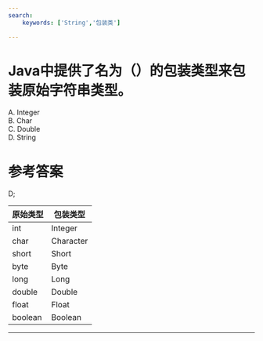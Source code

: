 ```yaml
---
search:
    keywords: ['String','包装类']

---
```



# Java中提供了名为（）的包装类型来包装原始字符串类型。

A. Integer     
B. Char     
C. Double      
D. String

# 参考答案

D;

|原始类型|包装类型|
|---|---|
|int| Integer|
|char|Character|
|short|Short|
|byte|Byte|
|long|Long|
|double |Double|
|float	|Float|
|boolean|Boolean|

---
